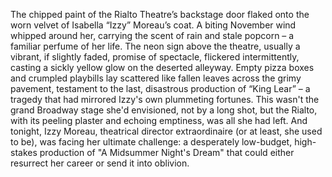 The chipped paint of the Rialto Theatre’s backstage door flaked onto the worn velvet of Isabella “Izzy” Moreau’s coat.  A biting November wind whipped around her, carrying the scent of rain and stale popcorn – a familiar perfume of her life.  The neon sign above the theatre, usually a vibrant, if slightly faded, promise of spectacle, flickered intermittently, casting a sickly yellow glow on the deserted alleyway.  Empty pizza boxes and crumpled playbills lay scattered like fallen leaves across the grimy pavement, testament to the last, disastrous production of “King Lear” – a tragedy that had mirrored Izzy's own plummeting fortunes.  This wasn't the grand Broadway stage she'd envisioned, not by a long shot, but the Rialto, with its peeling plaster and echoing emptiness, was all she had left.  And tonight, Izzy Moreau, theatrical director extraordinaire (or at least, she used to be), was facing her ultimate challenge:  a desperately low-budget, high-stakes production of "A Midsummer Night's Dream" that could either resurrect her career or send it into oblivion.
